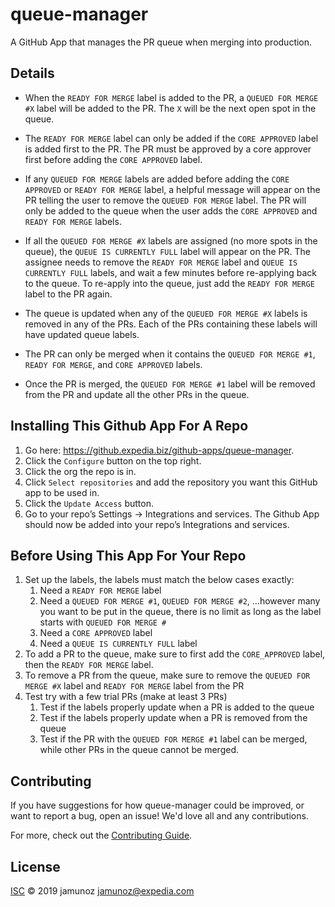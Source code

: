 # queue-manager
A GitHub App that manages the PR queue when merging into production.

## Details
- When the `READY FOR MERGE` label is added to the PR, a `QUEUED FOR MERGE #X` label will be added to the PR. The `X`  will be the next open spot in the queue.

- The `READY FOR MERGE` label can only be added if the `CORE APPROVED` label is added first to the PR. The PR must be approved by a core approver first before adding the `CORE APPROVED` label.

- If any `QUEUED FOR MERGE` labels are added before adding the `CORE APPROVED` or `READY FOR MERGE` label, a helpful message will appear on the PR telling the user to remove the `QUEUED FOR MERGE` label. The PR will only be added to the queue when the user adds the `CORE APPROVED` and `READY FOR MERGE` labels.

- If all the `QUEUED FOR MERGE #X` labels are assigned (no more spots in the queue), the `QUEUE IS CURRENTLY FULL` label will appear on the PR. The assignee needs to remove the `READY FOR MERGE` label and `QUEUE IS CURRENTLY FULL` labels, and wait a few minutes before re-applying back to the queue. To re-apply into the queue, just add the `READY FOR MERGE` label to the PR again.

- The queue is updated when any of the `QUEUED FOR MERGE #X` labels is removed in any of the PRs. Each of the PRs containing these labels will have updated queue labels.

- The PR can only be merged when it contains the `QUEUED FOR MERGE #1`, `READY FOR MERGE`, and `CORE APPROVED` labels.

- Once the PR is merged, the `QUEUED FOR MERGE #1` label will be removed from the PR and update all the other PRs in the queue.

## Installing This Github App For A Repo
1. Go here: https://github.expedia.biz/github-apps/queue-manager.
2. Click the `Configure` button on the top right.
3. Click the org the repo is in.
4. Click `Select repositories` and add the repository you want this GitHub app to be used in.
5. Click the `Update Access` button.
6. Go to your repo’s Settings -> Integrations and services. The Github App should now be added into your repo’s Integrations and services.

## Before Using This App For Your Repo
1. Set up the labels, the labels must match the below cases exactly:
    1. Need a `READY FOR MERGE` label
    2. Need a `QUEUED FOR MERGE #1`, `QUEUED FOR MERGE #2`, …however many you want to be put in the queue, there is no limit as long as the label starts with `QUEUED FOR MERGE #`
    3. Need a `CORE APPROVED` label
    4. Need a `QUEUE IS CURRENTLY FULL` label
2. To add a PR to the queue, make sure to first add the `CORE_APPROVED` label, then the `READY FOR MERGE` label.
3. To remove a PR from the queue, make sure to remove the `QUEUED FOR MERGE #X` label and `READY FOR MERGE` label from the PR
4.  Test try with a few trial PRs (make at least 3 PRs)
    1. Test if the labels properly update when a PR is added to the queue
    2. Test if the labels properly update when a PR is removed from the queue
    3. Test if the PR with the `QUEUED FOR MERGE #1` label can be merged, while other PRs in the queue cannot be merged.

## Contributing
If you have suggestions for how queue-manager could be improved, or want to report a bug, open an issue! We'd love all and any contributions.

For more, check out the [Contributing Guide](CONTRIBUTING.md).

## License

[ISC](LICENSE) © 2019 jamunoz <jamunoz@expedia.com>
